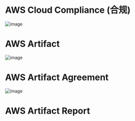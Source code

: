 # AWS Cloud Compliance (合规)

![image](https://github.com/yangshiteng/StatQuest-Study-Notes/assets/60442877/dd363f12-d207-4bb2-98ce-9a2a6203d2d2)

# AWS Artifact

![image](https://github.com/yangshiteng/StatQuest-Study-Notes/assets/60442877/710b743e-d1fd-4391-bb1a-fe889abe34a1)

# AWS Artifact Agreement

![image](https://github.com/yangshiteng/StatQuest-Study-Notes/assets/60442877/d3070505-dadd-4f03-a191-8ecbd029586d)

# AWS Artifact Report


